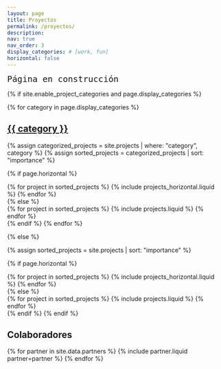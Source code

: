 ```yaml
---
layout: page
title: Proyectos
permalink: /proyectos/
description:
nav: true
nav_order: 3
display_categories: # [work, fun]
horizontal: false
---
```


<!-- pages/projects.md -->
<div class="projects">

<code style="font-size: 1.4em">Página en construcción</code>

<p></p>

{% if site.enable_project_categories and page.display_categories %}

  <!-- Display categorized projects -->

{% for category in page.display_categories %}
<a id="{{ category }}" href=".#{{ category }}">

<h2 class="category">{{ category }}</h2>
</a>
{% assign categorized_projects = site.projects | where: "category", category %}
{% assign sorted_projects = categorized_projects | sort: "importance" %}

  <!-- Generate cards for each project -->

{% if page.horizontal %}

  <div class="container">
    <div class="row row-cols-1 row-cols-md-2">
    {% for project in sorted_projects %}
      {% include projects_horizontal.liquid %}
    {% endfor %}
    </div>
  </div>
  {% else %}
  <div class="row row-cols-1 row-cols-md-3">
    {% for project in sorted_projects %}
      {% include projects.liquid %}
    {% endfor %}
  </div>
  {% endif %}
  {% endfor %}

{% else %}

<!-- Display projects without categories -->

{% assign sorted_projects = site.projects | sort: "importance" %}

  <!-- Generate cards for each project -->

{% if page.horizontal %}

  <div class="container">
    <div class="row row-cols-1 row-cols-md-2">
    {% for project in sorted_projects %}
      {% include projects_horizontal.liquid %}
    {% endfor %}
    </div>
  </div>
  {% else %}
  <div class="row row-cols-1 row-cols-md-3">
    {% for project in sorted_projects %}
      {% include projects.liquid %}
    {% endfor %}
  </div>
  {% endif %}
{% endif %}
</div>

<div class="projects">
  <h2 class="category">Colaboradores</h2>
  <div class="container">
    <div class="row row-cols-1 row-cols-md-5">
      {% for partner in site.data.partners %}
        {% include partner.liquid partner=partner %}
      {% endfor %}
    </div>
  </div>
</div>
